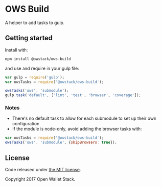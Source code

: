 OWS Build
=======

A helper to add tasks to gulp.

## Getting started

Install with:

```sh
npm install @owstack/ows-build
```

and use and require in your gulp file:

```javascript
var gulp = require('gulp');
var owsTasks = require('@owstack/ows-build');

owsTasks('ows', 'submodule');
gulp.task('default', ['lint', 'test', 'browser', 'coverage']);
```

### Notes

* There's no default task to allow for each submodule to set up their own configuration
* If the module is node-only, avoid adding the browser tasks with:
```javascript
var owsTasks = require('@owstack/ows-build');
owsTasks('ows', 'submodule', {skipBrowsers: true});
```

## License

Code released under [the MIT license](https://github.com/owstack/ows-build/blob/master/LICENSE).

Copyright 2017 Open Wallet Stack.
